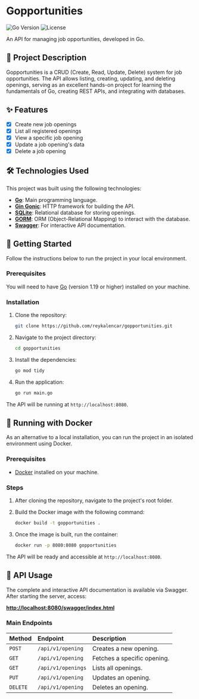 # Gopportunities

![Go Version](https://img.shields.io/badge/go-1.19-blue.svg)
![License](https://img.shields.io/badge/license-MIT-green.svg)

An API for managing job opportunities, developed in Go.

## 📝 Project Description

Gopportunities is a CRUD (Create, Read, Update, Delete) system for job opportunities. The API allows listing, creating, updating, and deleting openings, serving as an excellent hands-on project for learning the fundamentals of Go, creating REST APIs, and integrating with databases.

## ✨ Features

-   [x] Create new job openings
-   [x] List all registered openings
-   [x] View a specific job opening
-   [x] Update a job opening's data
-   [x] Delete a job opening

## 🛠️ Technologies Used

This project was built using the following technologies:

-   **[Go](https://golang.org/)**: Main programming language.
-   **[Gin Gonic](https://gin-gonic.com/)**: HTTP framework for building the API.
-   **[SQLite](https://www.sqlite.org/index.html)**: Relational database for storing openings.
-   **[GORM](https://gorm.io/)**: ORM (Object-Relational Mapping) to interact with the database.
-   **[Swagger](https://swagger.io/)**: For interactive API documentation.

## 🚀 Getting Started

Follow the instructions below to run the project in your local environment.



### Prerequisites

You will need to have [Go](https://go.dev/doc/install) (version 1.19 or higher) installed on your machine.

### Installation

1.  Clone the repository:
    ```bash
    git clone https://github.com/reykalencar/gopportunities.git
    ```

2.  Navigate to the project directory:
    ```bash
    cd gopportunities
    ```

3.  Install the dependencies:
    ```bash
    go mod tidy
    ```

4.  Run the application:
    ```bash
    go run main.go
    ```

The API will be running at `http://localhost:8080`.

## 🐳 Running with Docker

As an alternative to a local installation, you can run the project in an isolated environment using Docker.

### Prerequisites

-   [Docker](https://docs.docker.com/get-docker/) installed on your machine.

### Steps

1.  After cloning the repository, navigate to the project's root folder.

2.  Build the Docker image with the following command:
    ```bash
    docker build -t gopportunities .
    ```

3.  Once the image is built, run the container:
    ```bash
    docker run -p 8080:8080 gopportunities
    ```

The API will be ready and accessible at `http://localhost:8080`.

## 📖 API Usage

The complete and interactive API documentation is available via Swagger. After starting the server, access:

**[http://localhost:8080/swagger/index.html](http://localhost:8080/swagger/index.html)**

### Main Endpoints

| Method | Endpoint          | Description                 |
| :----- | :---------------- | :-------------------------- |
| `POST` | `/api/v1/opening` | Creates a new opening.      |
| `GET`  | `/api/v1/opening` | Fetches a specific opening. |
| `GET`  | `/api/v1/openings`| Lists all openings.         |
| `PUT`  | `/api/v1/opening` | Updates an opening.         |
| `DELETE`| `/api/v1/opening` | Deletes an opening.         |
